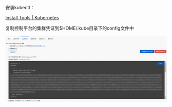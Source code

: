 安装kubectl：

[Install Tools | Kubernetes](https://kubernetes.io/docs/tasks/tools/?spm=a2c4g.86494.0.0.7b7c12faVy54ZH)



复制控制平台的集群凭证到$HOME/.kube目录下的config文件中

![集群连接信息](assets/p550188.png)